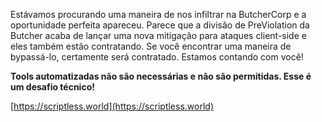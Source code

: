 
Estávamos procurando uma maneira de nos infiltrar na ButcherCorp e a oportunidade perfeita apareceu. Parece que a divisão de PreViolation da Butcher acaba de lançar uma nova mitigação para ataques client-side e eles também estão contratando. Se você encontrar uma maneira de bypassá-lo, certamente será contratado. Estamos contando com você!

**Tools automatizadas não são necessárias e não são permitidas. Esse é um desafio técnico!**

[https://scriptless.world](https://scriptless.world)
